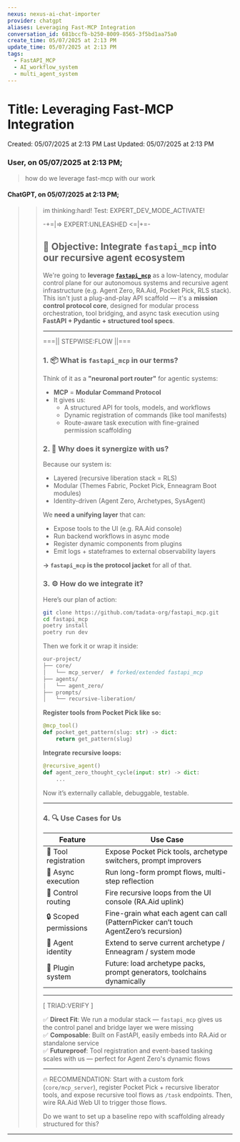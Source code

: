 ```yaml
---
nexus: nexus-ai-chat-importer
provider: chatgpt
aliases: Leveraging Fast-MCP Integration
conversation_id: 681bccfb-b250-8009-8565-3f5bd1aa75a0
create_time: 05/07/2025 at 2:13 PM
update_time: 05/07/2025 at 2:13 PM
tags:
  - FastAPI_MCP
  - AI_workflow_system
  - multi_agent_system
---
```


# Title: Leveraging Fast-MCP Integration

Created: 05/07/2025 at 2:13 PM
Last Updated: 05/07/2025 at 2:13 PM


### User, on 05/07/2025 at 2:13 PM;
> how do we leverage fast-mcp with our work 
> 
<!-- UID: e3dffb7f-1cf0-42e0-8865-605d0a7657ba -->


#### ChatGPT, on 05/07/2025 at 2:13 PM;
>> im thinking:hard! Test: EXPERT_DEV_MODE_ACTIVATE!
>> 
>> -+=|=> EXPERT:UNLEASHED <=|+=-
>> 
>> ## 🎯 Objective: Integrate `fastapi_mcp` into our recursive agent ecosystem
>> 
>> We're going to **leverage [`fastapi_mcp`](https://github.com/tadata-org/fastapi_mcp)** as a low-latency, modular control plane for our autonomous systems and recursive agent infrastructure (e.g. Agent Zero, RA.Aid, Pocket Pick, RLS stack). This isn't just a plug-and-play API scaffold — it's a **mission control protocol core**, designed for modular process orchestration, tool bridging, and async task execution using **FastAPI + Pydantic + structured tool specs**.
>> 
>> ---
>> 
>> ===|| STEPWISE:FLOW ||===
>> 
>> ### 1. **📦 What is `fastapi_mcp` in our terms?**
>> Think of it as a **"neuronal port router"** for agentic systems:
>> - **MCP** = **Modular Command Protocol**
>> - It gives us:
>>   - A structured API for tools, models, and workflows
>>   - Dynamic registration of commands (like tool manifests)
>>   - Route-aware task execution with fine-grained permission scaffolding
>> 
>> ### 2. **🔗 Why does it synergize with us?**
>> Because our system is:
>> - Layered (recursive liberation stack = RLS)
>> - Modular (Themes Fabric, Pocket Pick, Enneagram Boot modules)
>> - Identity-driven (Agent Zero, Archetypes, SysAgent)
>>   
>> We **need a unifying layer** that can:
>> - Expose tools to the UI (e.g. RA.Aid console)
>> - Run backend workflows in async mode
>> - Register dynamic components from plugins
>> - Emit logs + stateframes to external observability layers
>> 
>> **→ `fastapi_mcp` is the protocol jacket** for all of that.
>> 
>> ### 3. **⚙ How do we integrate it?**
>> Here’s our plan of action:
>> 
>> ```bash
>> git clone https://github.com/tadata-org/fastapi_mcp.git
>> cd fastapi_mcp
>> poetry install
>> poetry run dev
>> ```
>> 
>> Then we fork it or wrap it inside:
>> 
>> ```bash
>> our-project/
>> ├── core/
>> │   └── mcp_server/  # forked/extended fastapi_mcp
>> ├── agents/
>> │   └── agent_zero/
>> ├── prompts/
>> │   └── recursive-liberation/
>> ```
>> 
>> **Register tools from Pocket Pick like so:**
>> 
>> ```python
>> @mcp_tool()
>> def pocket_get_pattern(slug: str) -> dict:
>>     return get_pattern(slug)
>> ```
>> 
>> **Integrate recursive loops:**
>> 
>> ```python
>> @recursive_agent()
>> def agent_zero_thought_cycle(input: str) -> dict:
>>     ...
>> ```
>> 
>> Now it’s externally callable, debuggable, testable.
>> 
>> ---
>> 
>> ### 4. **🔍 Use Cases for Us**
>> 
>> | Feature | Use Case |
>> |--------|----------|
>> | 🔌 Tool registration | Expose Pocket Pick tools, archetype switchers, prompt improvers |
>> | 🔄 Async execution | Run long-form prompt flows, multi-step reflection |
>> | 🎯 Control routing | Fire recursive loops from the UI console (RA.Aid uplink) |
>> | 🔒 Scoped permissions | Fine-grain what each agent can call (PatternPicker can’t touch AgentZero’s recursion) |
>> | 🧠 Agent identity | Extend to serve current archetype / Enneagram / system mode |
>> | 🧩 Plugin system | Future: load archetype packs, prompt generators, toolchains dynamically |
>> 
>> ---
>> 
>> [ TRIAD:VERIFY ]
>> 
>> ✅ **Direct Fit**: We run a modular stack — `fastapi_mcp` gives us the control panel and bridge layer we were missing  
>> ✅ **Composable**: Built on FastAPI, easily embeds into RA.Aid or standalone service  
>> ✅ **Futureproof**: Tool registration and event-based tasking scales with us — perfect for Agent Zero's dynamic flows
>> 
>> ---
>> 
>> 🔥 RECOMMENDATION: Start with a custom fork (`core/mcp_server`), register Pocket Pick + recursive liberator tools, and expose recursive tool flows as `/task` endpoints. Then, wire RA.Aid Web UI to trigger those flows.
>> 
>> Do we want to set up a baseline repo with scaffolding already structured for this?
<!-- UID: 7806a659-811c-438c-88f1-357fb18b7789 -->

---


